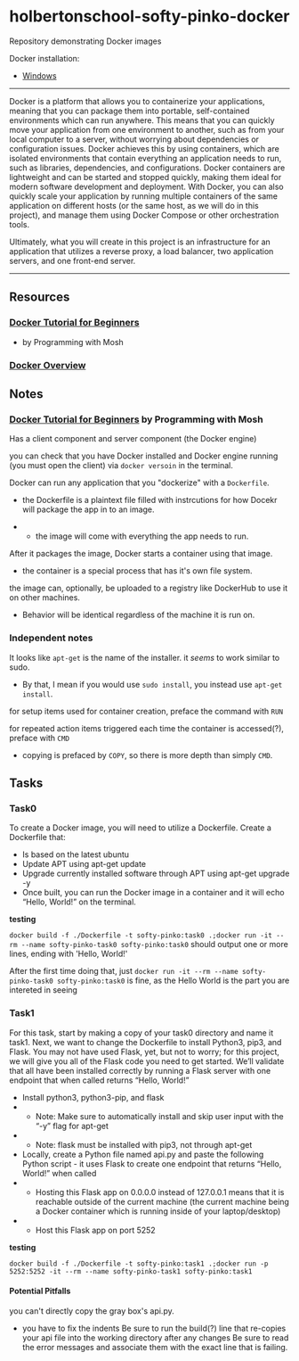 # holbertonschool-softy-pinko-docker
Repository demonstrating Docker images

Docker installation:
* [Windows](https://docs.docker.com/desktop/install/windows-install/)

---

Docker is a platform that allows you to containerize your applications, meaning that you can package them into portable, self-contained environments which can run anywhere. This means that you can quickly move your application from one environment to another, such as from your local computer to a server, without worrying about dependencies or configuration issues. Docker achieves this by using containers, which are isolated environments that contain everything an application needs to run, such as libraries, dependencies, and configurations. Docker containers are lightweight and can be started and stopped quickly, making them ideal for modern software development and deployment. With Docker, you can also quickly scale your application by running multiple containers of the same application on different hosts (or the same host, as we will do in this project), and manage them using Docker Compose or other orchestration tools.

Ultimately, what you will create in this project is an infrastructure for an application that utilizes a reverse proxy, a load balancer, two application servers, and one front-end server.

---
## Resources

### [Docker Tutorial for Beginners](https://www.youtube.com/watch?v=pTFZFxd4hOI&t=471s)

* by Programming with Mosh

### [Docker Overview](https://docs.docker.com/get-started/)

## Notes

### [Docker Tutorial for Beginners](https://www.youtube.com/watch?v=pTFZFxd4hOI&t=471s) by Programming with Mosh

Has a client component and server component (the Docker engine)

you can check that you have Docker installed and Docker engine running (you must open the client) via `docker versoin` in the terminal.

Docker can run any application that you "dockerize" with a `Dockerfile`.
* the Dockerfile is a plaintext file filled with instrcutions for how Docekr will package the app in to an image.

* * the image will come with everything the app needs to run.

After it packages the image, Docker starts a container using that image.

* the container is a special process that has it's own file system.

the image can, optionally, be uploaded to a registry like DockerHub to use it on other machines.

* Behavior will be identical regardless of the machine it is run on.



### Independent notes

It looks like `apt-get` is the name of the installer. it *seems* to work similar to sudo.
* By that, I mean if you would use `sudo install`, you instead use `apt-get install`.

for setup items used for container creation, preface the command with `RUN`

for repeated action items triggered each time the container is accessed(?), preface with `CMD`

* copying is prefaced by `COPY`, so there is more depth than simply `CMD`.

## Tasks


### Task0
To create a Docker image, you will need to utilize a Dockerfile. Create a Dockerfile that:

* Is based on the latest ubuntu
* Update APT using apt-get update
* Upgrade currently installed software through APT using apt-get upgrade -y
* Once built, you can run the Docker image in a container and it will echo “Hello, World!” on the terminal.

**testing**

`docker build -f ./Dockerfile -t softy-pinko:task0 .;docker run -it --rm --name softy-pinko-task0 softy-pinko:task0` should output one or more lines, ending with 'Hello, World!'

After the first time doing that, just `docker run -it --rm --name softy-pinko-task0 softy-pinko:task0` is fine, as the Hello World is the part you are intereted in seeing

### Task1

For this task, start by making a copy of your task0 directory and name it task1. Next, we want to change the Dockerfile to install Python3, pip3, and Flask. You may not have used Flask, yet, but not to worry; for this project, we will give you all of the Flask code you need to get started. We’ll validate that all have been installed correctly by running a Flask server with one endpoint that when called returns “Hello, World!”

* Install python3, python3-pip, and flask
* * Note: Make sure to automatically install and skip user input with the “-y” flag for apt-get
* * Note: flask must be installed with pip3, not through apt-get
* Locally, create a Python file named api.py and paste the following Python script - it uses Flask to create one endpoint that returns “Hello, World!” when called
* * Hosting this Flask app on 0.0.0.0 instead of 127.0.0.1 means that it is reachable outside of the current machine (the current machine being a Docker container which is running inside of your laptop/desktop)
* * Host this Flask app on port 5252

**testing**

`docker build -f ./Dockerfile -t softy-pinko:task1 .;docker run -p 5252:5252 -it --rm --name softy-pinko-task1 softy-pinko:task1`

#### Potential Pitfalls

you can't directly copy the gray box's api.py.
* you have to fix the indents
Be sure to run the build(?) line that re-copies your api file into the working directory after any changes
Be sure to read the error messages and associate them with the exact line that is failing.






